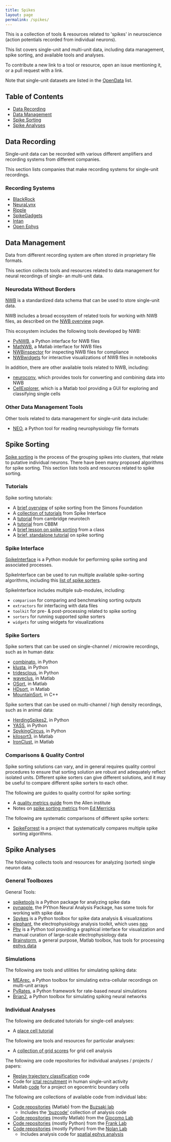 ```yaml
---
title: Spikes
layout: page
permalink: /spikes/
---
```


This is a collection of tools & resources related to 'spikes' in neuroscience (action potentials recorded from individual neurons).

This list covers single-unit and multi-unit data, including data management, spike sorting, and available tools and analyses. 

To contribute a new link to a tool or resource, open an issue mentioning it, or a pull request with a link.

Note that single-unit datasets are listed in the 
[OpenData](https://github.com/openlists/ElectrophysiologyData) list.

## Table of Contents

- [Data Recording](#data-recording)
- [Data Management](#data-management)
- [Spike Sorting](#spike-sorting)
- [Spike Analyses](#spike-analyses)

## Data Recording

Single-unit data can be recorded with various different amplifiers and recording systems from different companies. 

This section lists companies that make recording systems for single-unit recordings.

### Recording Systems

- [BlackRock](https://blackrockneurotech.com/)
- [NeuraLynx](https://neuralynx.com/)
- [Ripple](https://rippleneuro.com/)
- [SpikeGadgets](https://spikegadgets.com/)
- [Intan](https://intantech.com/)
- [Open Ephys](https://open-ephys.org/)

## Data Management

Data from different recording system are often stored in proprietary file formats. 

This section collects tools and resources related to data management for neural recordings of single- an multi-unit data. 

### Neurodata Without Borders

[NWB](https://www.nwb.org/) is a standardized data schema that can be used to store single-unit data.

NWB includes a broad ecosystem of related tools for working with NWB files, as described on the 
[NWB overview](https://nwb-overview.readthedocs.io) page.

This ecosystem includes the following tools developed by NWB:
- [PyNWB](https://github.com/NeurodataWithoutBorders/pynwb), a Python interface for NWB files
- [MatNWB](https://github.com/NeurodataWithoutBorders/matnwb), a Matlab interface for NWB files
- [NWBinspector](https://github.com/NeurodataWithoutBorders/nwbinspector) for inspecting NWB files for compliance
- [NWBwidgets](https://github.com/NeurodataWithoutBorders/nwbwidgets) for interactive visualizations of NWB files in notebooks

In addition, there are other available tools related to NWB, including:
- [neuroconv](https://github.com/catalystneuro/neuroconv), which provides tools for converting and combining data into NWB
- [CellExplorer](https://cellexplorer.org/), which is a Matlab tool providing a GUI for exploring and classifying single cells

### Other Data Management Tools

Other tools related to data management for single-unit data include:
- [NEO](https://neuralensemble.org/neo/), a Python tool for reading neurophysiology file formats

## Spike Sorting

[Spike sorting](http://www.scholarpedia.org/article/Spike_sorting) is the process of the grouping spikes into clusters, that relate to putative individual neurons. There have been many proposed algorithms for spike sorting. This section lists tools and resources related to spike sorting.

### Tutorials

Spike sorting tutorials:
- A [brief overview](https://www.simonsfoundation.org/flatiron/center-for-computational-mathematics/image-and-signal-processing/spikeforest/) of spike sorting from the Simons Foundation
- A [collection of tutorials](https://github.com/SpikeInterface/spiketutorials) from Spike Interface
- A [tutorial](https://www.cambridgeneurotech.com/webinars/spike-sorting) from cambridge neurotech
- A [tutorial](https://cbmm.mit.edu/learning-hub/tutorials/computational-tutorial/introduction-spike-sorting) from CBBM
- A [brief lesson on spike sorting](https://github.com/BIPN145/SpikeSorting) from a class
- A [brief, standalone tutorial](https://github.com/michnard/SpikeSortingTutorial) on spike sorting 

### Spike Interface

[SpikeInterface](https://spikeinterface.readthedocs.io/en/latest/) is a Python module for performing spike sorting and associated processes.

SpikeInterface can be used to run multiple available spike-sorting algorithms, including this
[list of spike sorters](https://spikeinterface.readthedocs.io/en/latest/install_sorters.html).

SpikeInterface includes multiple sub-modules, including:
- `comparison` for comparing and benchmarking sorting outputs
- `extractors` for interfacing with data files
- `toolkit` for pre- & post-processing related to spike sorting
- `sorters` for running supported spike sorters
- `widgets` for using widgets for visualizations

### Spike Sorters

Spike sorters that can be used on single-channel / microwire recordings, such as in human data:
- [combinato](https://github.com/jniediek/combinato), in Python
- [klusta](https://github.com/kwikteam/klusta), in Python
- [tridesclous](https://github.com/tridesclous/tridesclous), in Python
- [waveclus](https://github.com/csn-le/wave_clus), in Matlab
- [OSort](https://www.urut.ch/new/serendipity/index.php?/pages/osort.html), in Matlab
- [HDsort](https://git.bsse.ethz.ch/hima_public/HDsort), in Matlab
- [MountainSort](https://github.com/flatironinstitute/mountainsort), in C++

Spike sorters that can be used on multi-channel / high density recordings, such as in animal data:
- [HerdingSpikes2](https://github.com/mhhennig/hs2), in Python
- [YASS](https://github.com/paninski-lab/yass), in Python
- [SpykingCircus](https://github.com/spyking-circus/spyking-circus), in Python
- [kilosort3](https://github.com/MouseLand/Kilosort), in Matlab
- [IronClust](https://github.com/flatironinstitute/ironclust), in Matlab

### Comparisons & Quality Control

Spike sorting solutions can vary, and in general requires quality control procedures to ensure that sorting solution are robust and adequately reflect isolated units. Different spike sorters can give different solutions, and it may be useful to compare different spike sorters to each other. 

The following are guides to quality control for spike sorting:
- A [quality metrics guide](https://allensdk.readthedocs.io/en/latest/_static/examples/nb/ecephys_quality_metrics.html) from the Allen institute
- Notes on [spike sorting metrics](https://edmerix.github.io/SpikeSorting/) from [Ed Merricks](https://edmerix.github.io/)

The following are systematic comparisons of different spike sorters:
- [SpikeForrest](https://spikeforest.flatironinstitute.org/) is a project that systematically compares multiple spike sorting algorithms.

## Spike Analyses

The following collects tools and resources for analyzing (sorted) single neuron data. 

### General Toolboxes

General Tools:

- [spiketools](https://github.com/spiketools/spiketools) is a Python package for analyzing spike data
- [pynapple](https://github.com/PeyracheLab/pynapple), the PYthon Neural Analysis Package, has some tools for working with spike data
- [Spykes](https://github.com/KordingLab/spykes) is a Python toolbox for spike data analysis & visualizations
- [elephant](https://github.com/NeuralEnsemble/elephant), the electrophysiology analysis toolkit, which uses [neo](https://github.com/NeuralEnsemble/python-neo)
- [Phy](https://phy.readthedocs.io/en/latest/) is a Python tool providing a graphical interface for visualization and manual curation of large-scale electrophysiology data
- [Brainstorm](https://neuroimage.usc.edu/brainstorm/), a general purpose, Matlab toolbox, has tools for processing 
[ephys data](https://neuroimage.usc.edu/brainstorm/e-phys/Introduction)

### Simulations

The following are tools and utilities for simulating spiking data:
- [MEArec](https://github.com/alejoe91/MEArec), a Python toolbox for simulating extra-cellular recordings on multi-unit arrays
- [PyRates](https://github.com/pyrates-neuroscience/PyRates), a Python framework for rate-based neural simulations
- [Brian2](https://brian2.readthedocs.io/en/stable/), a Python toolbox for simulating spiking neural networks

### Individual Analyses

The following are dedicated tutorials for single-cell analyses:
- A [place cell tutorial](https://github.com/PeyracheLab/Tutorial_HDPlaceCells_Analysis)

The following are tools and resources for particular analyses:
- A [collection of grid scores](https://github.com/klaragerlei/grid_score) for grid cell analysis

The following are code repositories for individual analyses / projects / papers:
- [Replay trajectory classification](https://github.com/Eden-Kramer-Lab/replay_trajectory_classification) code
- Code for [ictal recruitment](https://github.com/edmerix/Merricks-et-al-JNeurosci-2021) in human single-unit activity
- Matlab [code](https://github.com/NeuroLuke/KunzNeuron2021) for a project on egocentric boundary cells

The following are collections of available code from individual labs:
- [Code repositories](https://github.com/buzsakilab) (Matlab) from the [Buzsaki lab](https://buzsakilab.com/)
    - Includes the ['buzcode'](https://github.com/buzsakilab/buzcode) collection of analysis code
- [Code repositories](https://github.com/GiocomoLab) (mostly Matlab) from the [Giocomo Lab](https://giocomolab.weebly.com/)
- [Code repositories](https://github.com/LorenFrankLab) (mostly Python) from the [Frank Lab](https://franklab.ucsf.edu/)
- [Code repositories](https://github.com/MattNolanLab/) (mostly Python) from the [Nolan Lab](https://nolanlab.mvm.ed.ac.uk/)
    - Includes analysis code for [spatial ephys analysis](https://github.com/MattNolanLab/SpatialEphysAnalysis)
